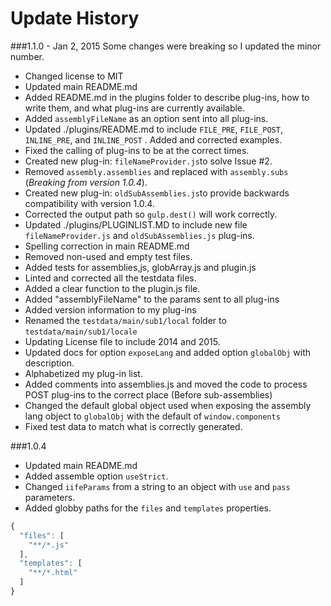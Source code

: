 Update History
==============

###1.1.0 - Jan 2, 2015
Some changes were breaking so I updated the minor number. 
* Changed license to MIT
* Updated main README.md
* Added README.md in the plugins folder to describe plug-ins, how to write them, and what plug-ins are currently available.  
* Added `assemblyFileName` as an option sent into all plug-ins.
* Updated ./plugins/README.md to include `FILE_PRE`, `FILE_POST`, `INLINE_PRE`, and `INLINE_POST` . Added and corrected examples.
* Fixed the calling of plug-ins to be at the correct times.
* Created new plug-in: `fileNameProvider.js`to solve Issue #2.
* Removed `assembly.assemblies` and replaced with `assembly.subs` (*Breaking from version 1.0.4*).
* Created new plug-in: `oldSubAssemblies.js`to provide backwards compatibility with version 1.0.4.
* Corrected the output path so `gulp.dest()` will work correctly.
* Updated ./plugins/PLUGINLIST.MD to include new file `fileNameProvider.js` and `oldSubAssemblies.js` plug-ins.
* Spelling correction in main README.md
* Removed non-used and empty test files.
* Added tests for assemblies,js, globArray.js and plugin.js
* Linted and corrected all the testdata files.
* Added a clear function to the plugin.js file.
* Added "assemblyFileName" to the params sent to all plug-ins
* Added version information to my plug-ins
* Renamed the `testdata/main/sub1/local` folder to `testdata/main/sub1/locale`
* Updating License file to include 2014 and 2015.
* Updated docs for option `exposeLang` and added option `globalObj` with description.
* Alphabetized my plug-in list.
* Added comments into assemblies.js and moved the code to process POST plug-ins to the correct place (Before sub-assemblies)
* Changed the default global object used when exposing the assembly lang object to `globalObj` with the default of `window.components`
* Fixed test data to match what is correctly generated.


###1.0.4
* Updated main README.md
* Added assemble option `useStrict`.
* Changed `iifeParams` from a string to an object with `use` and `pass` parameters.
* Added globby paths for the `files` and `templates` properties.
```js
{
  "files": [
    "**/*.js"
  ],
  "templates": [
    "**/*.html"
  ]
}
```
